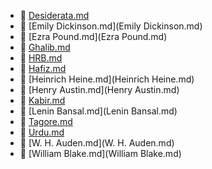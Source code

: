* 📄 [Desiderata.md](Desiderata.md)
* 📄 [Emily Dickinson.md](Emily Dickinson.md)
* 📄 [Ezra Pound.md](Ezra Pound.md)
* 📄 [Ghalib.md](Ghalib.md)
* 📄 [HRB.md](HRB.md)
* 📄 [Hafiz.md](Hafiz.md)
* 📄 [Heinrich Heine.md](Heinrich Heine.md)
* 📄 [Henry Austin.md](Henry Austin.md)
* 📄 [Kabir.md](Kabir.md)
* 📄 [Lenin Bansal.md](Lenin Bansal.md)
* 📄 [Tagore.md](Tagore.md)
* 📄 [Urdu.md](Urdu.md)
* 📄 [W. H. Auden.md](W. H. Auden.md)
* 📄 [William Blake.md](William Blake.md)
